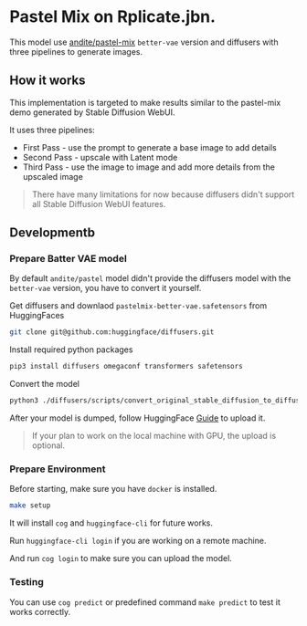 Pastel Mix on Rplicate.jbn.
===

This model use [andite/pastel-mix](https://huggingface.co/andite/pastel-mix) `better-vae` version and diffusers with three pipelines to generate images.

## How it works

This implementation is targeted to make results similar to the pastel-mix demo generated by Stable Diffusion WebUI.

It uses three pipelines:

* First Pass - use the prompt to generate a base image to add details
* Second Pass - upscale with Latent mode
* Third Pass - use the image to image and add more details from the upscaled image

> There have many limitations for now because diffusers didn't support all Stable Diffusion WebUI features.

## Developmentb

### Prepare Batter VAE model

By default `andite/pastel` model didn't provide the diffusers model with the `better-vae` version, you have to convert it yourself.

Get diffusers and downlaod `pastelmix-better-vae.safetensors` from HuggingFaces

```bash
git clone git@github.com:huggingface/diffusers.git
```

Install required python packages

```bash
pip3 install diffusers omegaconf transformers safetensors
```

Convert the model

```bash
python3 ./diffusers/scripts/convert_original_stable_diffusion_to_diffusers.py --dump_path ./pastel-mix-better-vae --scheduler_type ddim --from_safetensors --checkpoint_path ./pastelmix-better-vae.safetensors
```

After your model is dumped, follow HuggingFace [Guide](https://huggingface.co/docs/hub/models-uploading) to upload it.

> If your plan to work on the local machine with GPU, the upload is optional.

### Prepare Environment

Before starting, make sure you have `docker` is installed.

```bash
make setup
```

It will install `cog` and `huggingface-cli` for future works.

Run `huggingface-cli login` if you are working on a remote machine.

And run `cog login` to make sure you can upload the model.

### Testing

You can use `cog predict` or predefined command `make predict` to test it works correctly.
